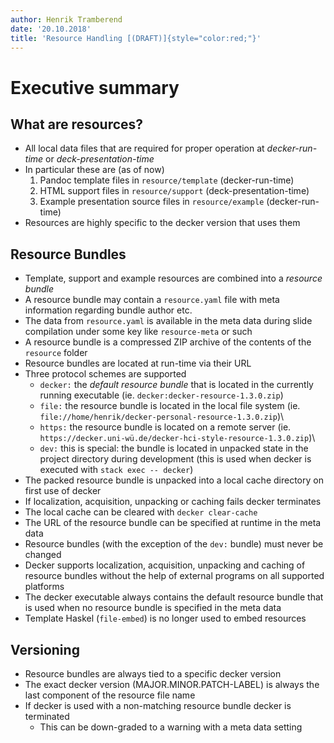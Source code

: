 ```yaml
---
author: Henrik Tramberend
date: '20.10.2018'
title: 'Resource Handling [(DRAFT)]{style="color:red;"}'
---
```


# Executive summary

## What are resources?

-   All local data files that are required for proper operation at *decker-run-time* or *deck-presentation-time*
-   In particular these are (as of now)
    1.  Pandoc template files in `resource/template` (decker-run-time)
    2.  HTML support files in `resource/support` (deck-presentation-time)
    3.  Example presentation source files in `resource/example` (decker-run-time)
-   Resources are highly specific to the decker version that uses them

## Resource Bundles

-   Template, support and example resources are combined into a *resource bundle*
-   A resource bundle may contain a `resource.yaml` file with meta information regarding bundle author etc.
-   The data from `resource.yaml` is available in the meta data during slide compilation under some key like `resource-meta` or such
-   A resource bundle is a compressed ZIP archive of the contents of the `resource` folder
-   Resource bundles are located at run-time via their URL
-   Three protocol schemes are supported
    -   `decker:` the *default resource bundle* that is located in the currently running executable (ie. `decker:decker-resource-1.3.0.zip`)
    -   `file:` the resource bundle is located in the local file system (ie. `file://home/henrik/decker-personal-resource-1.3.0.zip`)\
    -   `https:` the resource bundle is located on a remote server (ie. `https://decker.uni-wü.de/decker-hci-style-resource-1.3.0.zip`)\
    -   `dev:` this is special: the bundle is located in unpacked state in the project directory during development (this is used when decker is executed with `stack exec -- decker`)
-   The packed resource bundle is unpacked into a local cache directory on first use of decker
-   If localization, acquisition, unpacking or caching fails decker terminates
-   The local cache can be cleared with `decker clear-cache`
-   The URL of the resource bundle can be specified at runtime in the meta data
-   Resource bundles (with the exception of the `dev:` bundle) must never be changed
-   Decker supports localization, acquisition, unpacking and caching of resource bundles without the help of external programs on all supported platforms
-   The decker executable always contains the default resource bundle that is used when no resource bundle is specified in the meta data
-   Template Haskel (`file-embed`) is no longer used to embed resources

## Versioning

-   Resource bundles are always tied to a specific decker version
-   The exact decker version (MAJOR.MINOR.PATCH-LABEL) is always the last component of the resource file name
-   If decker is used with a non-matching resource bundle decker is terminated
    -   This can be down-graded to a warning with a meta data setting
